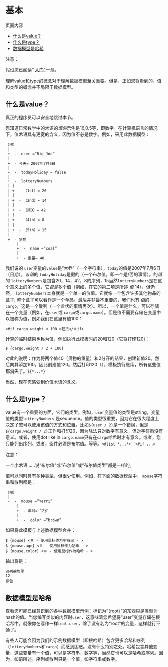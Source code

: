 # 基本

页面内容

- [什么是value？](https://freemarker.apache.org/docs/dgui_datamodel_basics.html#topic.value)
- [什么是type？](https://freemarker.apache.org/docs/dgui_datamodel_basics.html#autoid_9)
- [数据模型是哈希](https://freemarker.apache.org/docs/dgui_datamodel_basics.html#autoid_10)

注意：

假设您已阅读“ [入门”](https://freemarker.apache.org/docs/dgui_quickstart.html)一章。

理解value和type的概念对于理解数据模型至关重要。但是，正如您将看到的，值和类型的概念并不局限于数据模型。

## 什么是value？

真正的程序员可以安全地跳过本节。

您知道日常数学中的术语的*值的*示例是16,0.5等，即数字。在计算机语言的情况下，值术语具有更宽的含义，因为值不必是数字。例如，采用此数据模型：

```
（根）
 |
 +  -  user =“Big Joe”
 |
 +  - 今天= 2007年7月6日
 |
 +  -  todayHoliday = false
 |
 +  -  lotteryNumbers
 | |
 | +  - （1st）= 20
 | |
 | +  - （2nd）= 14
 | |
 | +  - （第3）= 42
 | |
 | +  - （4th）= 8
 | |
 | +  - （5th）= 15
 |
 +  - 货物
     |
     +  -  name =“coal”
     |
     +  - 重量= 40
```

我们说的 `user`变量的`value`是“大乔”（一个字符串），`today`的值是2007年7月6日（日期），该*值*的 `todayHoliday`是假的（一个布尔值，即一个是/否的事情）。的*值*的 `lotteryNumbers`是包含20，14，42，8的序列，15当然`lotteryNumbers`是在这个意义上的多个值，它*包含*多个值（例如，在它的第二项是所述 *值* 14），但仍然， `lotteryNumbers`本身就是一个单一的价值。它就像一个包含许多其他物品的盒子; 整个盒子可以看作是一个单品。最后并非最不重要的，我们也有 *值*的`cargo`，这是一个散列（一个盒状的事情再次）。所以，一个值是什么，可以存储在一个变量（例如，在`user`或 `cargo`或`cargo.name`）。但是值不需要存储在变量中以被称为值，例如我们在这里有值100：

```
<#if cargo.weight < 100 >轻货</＃if>
```

计算的临时结果也称为值，例如执行此模板时的20和120（它将打印120）：

```
$ {cargo.weight / 2 + 100}
```

对此的说明：作为将两个值40（货物的重量）和2分开的结果，创建新值20。然后向其添加100，因此创建值120。然后打印120（），模板执行继续，所有这些值都消失了。`${*...*}`

当然，现在您感受到价值术语的含义。

## 什么是type？

value有一个重要的方面，它们的类型。例如，`user`变量值的类型是string，变量值的类型`lotteryNumbers` 是sequence。值的类型很重要，因为它在很大程度上决定了您可以使用该值的方式和位置。比如`${user / 2}`是一个错误，但是 `${cargo.weight / 2}`工作和打印20，因为除法只对数字有意义，但对字符串没有意义。或者，使用dot like in `cargo.name`只有在`cargo`哈希时才有意义。或者，您只能列出序列。或者，条件必须是布尔值。等等。`<#list *...*>``<#if ...>`

注意：

一个小术语......说“布尔值”或“布尔值”或“布尔值类型”都是一样的。

值可以同时具有多种类型，但很少使用。例如，在下面的数据模型中， `mouse`字符串和散列都是：

```
（根）
 |
 +  -  mouse =“Yerri”
     |
     +  - 年龄= 12岁
     |
     +  -  color =“brown”
```

如果将此模板与上述数据模型合并：

```
$ {mouse} <＃ - 使用鼠标作为字符串 - >
$ {mouse.age} <＃ - 使用鼠标作为哈希 - >
$ {mouse.color} <＃ - 使用鼠标作为哈希 - >
```

输出将是：

```
巴列德埃里
12
棕色
```

## 数据模型是哈希

查看您可能已经意识到的各种数据模型示例：标记为“（root）”的东西只是类型为hash的值。当您编写类似的内容时`user`，这意味着您希望将“user”变量存储在根哈希中。就像你在写作一样`root.user`，除了没有名为“root”的变量，这样就行不通了。

有些人可能会因为我们的示例数据模型（即根哈希）包含更多哈希和序列（`lotteryNumbers`和`cargo`）而感到困惑。没有什么特别之处。哈希包含其他变量，这些变量有一个值，可以是字符串，数字等，当然它也可以是哈希或序列。因为，如前所述，序列或散列只是一个值，如字符串或数字。